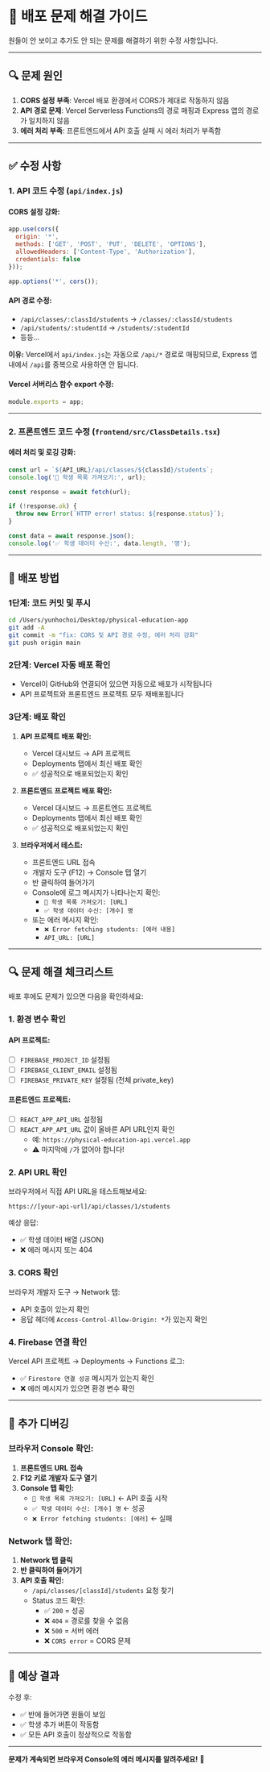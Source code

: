 # 🔧 배포 문제 해결 가이드

원들이 안 보이고 추가도 안 되는 문제를 해결하기 위한 수정 사항입니다.

---

## 🔍 문제 원인

1. **CORS 설정 부족**: Vercel 배포 환경에서 CORS가 제대로 작동하지 않음
2. **API 경로 문제**: Vercel Serverless Functions의 경로 매핑과 Express 앱의 경로가 일치하지 않음
3. **에러 처리 부족**: 프론트엔드에서 API 호출 실패 시 에러 처리가 부족함

---

## ✅ 수정 사항

### **1. API 코드 수정 (`api/index.js`)**

#### CORS 설정 강화:
```javascript
app.use(cors({
  origin: '*',
  methods: ['GET', 'POST', 'PUT', 'DELETE', 'OPTIONS'],
  allowedHeaders: ['Content-Type', 'Authorization'],
  credentials: false
}));

app.options('*', cors());
```

#### API 경로 수정:
- `/api/classes/:classId/students` → `/classes/:classId/students`
- `/api/students/:studentId` → `/students/:studentId`
- 등등...

**이유:** Vercel에서 `api/index.js`는 자동으로 `/api/*` 경로로 매핑되므로, Express 앱 내에서 `/api`를 중복으로 사용하면 안 됩니다.

#### Vercel 서버리스 함수 export 수정:
```javascript
module.exports = app;
```

---

### **2. 프론트엔드 코드 수정 (`frontend/src/ClassDetails.tsx`)**

#### 에러 처리 및 로깅 강화:
```javascript
const url = `${API_URL}/api/classes/${classId}/students`;
console.log('🔄 학생 목록 가져오기:', url);

const response = await fetch(url);

if (!response.ok) {
  throw new Error(`HTTP error! status: ${response.status}`);
}

const data = await response.json();
console.log('✅ 학생 데이터 수신:', data.length, '명');
```

---

## 🚀 배포 방법

### **1단계: 코드 커밋 및 푸시**

```bash
cd /Users/yunhochoi/Desktop/physical-education-app
git add -A
git commit -m "fix: CORS 및 API 경로 수정, 에러 처리 강화"
git push origin main
```

### **2단계: Vercel 자동 배포 확인**

- Vercel이 GitHub와 연결되어 있으면 자동으로 배포가 시작됩니다
- API 프로젝트와 프론트엔드 프로젝트 모두 재배포됩니다

### **3단계: 배포 확인**

1. **API 프로젝트 배포 확인:**
   - Vercel 대시보드 → API 프로젝트
   - Deployments 탭에서 최신 배포 확인
   - ✅ 성공적으로 배포되었는지 확인

2. **프론트엔드 프로젝트 배포 확인:**
   - Vercel 대시보드 → 프론트엔드 프로젝트
   - Deployments 탭에서 최신 배포 확인
   - ✅ 성공적으로 배포되었는지 확인

3. **브라우저에서 테스트:**
   - 프론트엔드 URL 접속
   - 개발자 도구 (F12) → Console 탭 열기
   - 반 클릭하여 들어가기
   - Console에 로그 메시지가 나타나는지 확인:
     - `🔄 학생 목록 가져오기: [URL]`
     - `✅ 학생 데이터 수신: [개수] 명`
   - 또는 에러 메시지 확인:
     - `❌ Error fetching students: [에러 내용]`
     - `API_URL: [URL]`

---

## 🔍 문제 해결 체크리스트

배포 후에도 문제가 있으면 다음을 확인하세요:

### **1. 환경 변수 확인**

#### API 프로젝트:
- [ ] `FIREBASE_PROJECT_ID` 설정됨
- [ ] `FIREBASE_CLIENT_EMAIL` 설정됨
- [ ] `FIREBASE_PRIVATE_KEY` 설정됨 (전체 private_key)

#### 프론트엔드 프로젝트:
- [ ] `REACT_APP_API_URL` 설정됨
- [ ] `REACT_APP_API_URL` 값이 올바른 API URL인지 확인
  - 예: `https://physical-education-api.vercel.app`
  - ⚠️ 마지막에 `/`가 없어야 합니다!

### **2. API URL 확인**

브라우저에서 직접 API URL을 테스트해보세요:

```
https://[your-api-url]/api/classes/1/students
```

예상 응답:
- ✅ 학생 데이터 배열 (JSON)
- ❌ 에러 메시지 또는 404

### **3. CORS 확인**

브라우저 개발자 도구 → Network 탭:
- API 호출이 있는지 확인
- 응답 헤더에 `Access-Control-Allow-Origin: *`가 있는지 확인

### **4. Firebase 연결 확인**

Vercel API 프로젝트 → Deployments → Functions 로그:
- ✅ `Firestore 연결 성공` 메시지가 있는지 확인
- ❌ 에러 메시지가 있으면 환경 변수 확인

---

## 📝 추가 디버깅

### **브라우저 Console 확인:**

1. **프론트엔드 URL 접속**
2. **F12 키로 개발자 도구 열기**
3. **Console 탭 확인:**
   - `🔄 학생 목록 가져오기: [URL]` ← API 호출 시작
   - `✅ 학생 데이터 수신: [개수] 명` ← 성공
   - `❌ Error fetching students: [에러]` ← 실패

### **Network 탭 확인:**

1. **Network 탭 클릭**
2. **반 클릭하여 들어가기**
3. **API 호출 확인:**
   - `/api/classes/[classId]/students` 요청 찾기
   - Status 코드 확인:
     - ✅ `200` = 성공
     - ❌ `404` = 경로를 찾을 수 없음
     - ❌ `500` = 서버 에러
     - ❌ `CORS error` = CORS 문제

---

## 🎯 예상 결과

수정 후:
- ✅ 반에 들어가면 원들이 보임
- ✅ 학생 추가 버튼이 작동함
- ✅ 모든 API 호출이 정상적으로 작동함

---

**문제가 계속되면 브라우저 Console의 에러 메시지를 알려주세요!** 🚀


